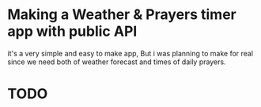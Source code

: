 # Making a Weather & Prayers timer app with public API

it's a very simple and easy to make app, But i was planning to make for real since we need both of weather forecast and times of daily prayers.

# TODO

